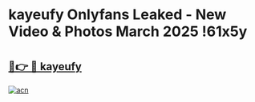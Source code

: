 # kayeufy Onlyfans Leaked - New Video & Photos March 2025 !61x5y

# <h2><a href="https://112508.iuczelnia.edu.pl?title=kayeufy&ref=61x5y">🔗👉 🔴 kayeufy</a></h2>

[![acn](https://github.com/user-attachments/assets/0f9c940e-d8b0-45ae-aac7-cd30a18b3e1c)](https://112508.iuczelnia.edu.pl?title=kayeufy&ref=61x5y)

